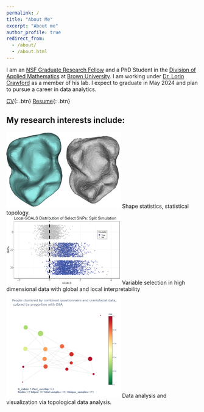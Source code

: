 ```yaml
---
permalink: /
title: "About Me"
excerpt: "About me"
author_profile: true
redirect_from: 
  - /about/
  - /about.html
---
```

I am an [NSF Graduate Research Fellow](https://www.nsfgrfp.org/) and a PhD Student in the [Division of Applied Mathematics](https://appliedmath.brown.edu/) at [Brown University](https://www.brown.edu/). I am working under [Dr. Lorin Crawford](http://www.lcrawlab.com/) as a member of his lab. I expect to graduate in May 2024 and plan to pursue a career in data analytics.

[CV](https://etwinn.github.io/files/ETWN_CV_Nov2023.pdf){: .btn}     [Resume](https://etwinn.github.io/files/ETWN_resume_Nov2023.pdf){: .btn}

## My research interests include:
<div>
  <img src="/images/teeth_gen.png", alt="Mesh of 3D scan of generated Microcebus mandibular molar", width=300px>
  <span> Shape statistics, statistical topology. </span>
</div>
<div>
  <img src="/images/GOALS_split_sim.png", alt="Local distribution of GOALS value for individual simulated data for select features.", width = 300px>
  <span> Variable selection in high dimensional data with global and local interpretability </span>
</div>
<div>
  <img src="/images/combined_plot_correctscale.png", alt="KMapper visualization of pediatric obstructive sleep apnea data.", width=300px>
  <span> Data analysis and visualization via topological data analysis. </span>
</div>
